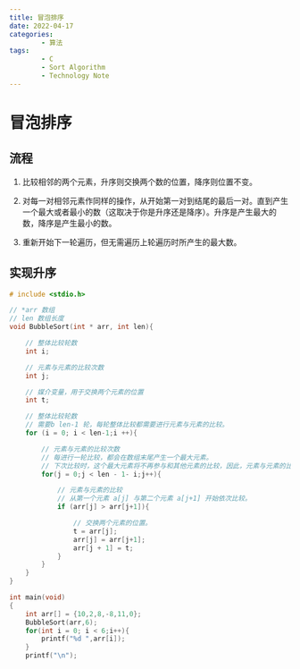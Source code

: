 ```yaml
---
title: 冒泡排序
date: 2022-04-17
categories:
        - 算法
tags:
        - C
        - Sort Algorithm
        - Technology Note
---
```


# 冒泡排序

## 流程

1. 比较相邻的两个元素，升序则交换两个数的位置，降序则位置不变。

2. 对每一对相邻元素作同样的操作，从开始第一对到结尾的最后一对。直到产生一个最大或者最小的数（这取决于你是升序还是降序）。升序是产生最大的数，降序是产生最小的数。
3. 重新开始下一轮遍历，但无需遍历上轮遍历时所产生的最大数。

## 实现升序

```c
# include <stdio.h>

// *arr 数组
// len 数组长度
void BubbleSort(int * arr, int len){

    // 整体比较轮数
    int i;

    // 元素与元素的比较次数
    int j;

    // 媒介变量，用于交换两个元素的位置
    int t;

    // 整体比较轮数
    // 需要b len-1 轮，每轮整体比较都需要进行元素与元素的比较。
    for (i = 0; i < len-1;i ++){

        // 元素与元素的比较次数
        // 每进行一轮比较，都会在数组末尾产生一个最大元素。
        // 下次比较时，这个最大元素将不再参与和其他元素的比较，因此，元素与元素的比较次数为 j < len - 1 - i。
        for(j = 0;j < len - 1- i;j++){

            // 元素与元素的比较
			// 从第一个元素 a[j] 与第二个元素 a[j+1] 开始依次比较。
            if (arr[j] > arr[j+1]){

                // 交换两个元素的位置。
                t = arr[j];
                arr[j] = arr[j+1];
                arr[j + 1] = t;
            }
        }
    }
}

int main(void)
{
    int arr[] = {10,2,8,-8,11,0};
    BubbleSort(arr,6);
    for(int i = 0; i < 6;i++){
        printf("%d ",arr[i]);
    }
    printf("\n");


```
